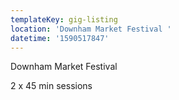 ```yaml
---
templateKey: gig-listing
location: 'Downham Market Festival '
datetime: '1590517847'
---
```

Downham Market Festival 

2 x 45 min sessions
